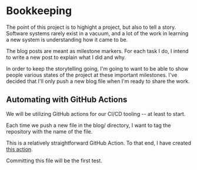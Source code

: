 # Bookkeeping

The point of this project is to highight a project, but also to tell a story. Software systems rarely exist in a vacuum, and a lot of the work in learning a new system is understanding how it came to be. 

The blog posts are meant as milestone markers. For each task I do, I intend to write a new post to explain what I did and why. 

In order to keep the storytelling going, I'm going to want to be able to show people various states of the project at these important milestones. I've decided that I'll only push a new blog file when I'm ready to share the work.

## Automating with GitHub Actions

We will be utilizing GitHub actions for our CI/CD tooling -- at least to start. 

Each time we push a new file in the blog/ directory, I want to tag the repository with the name of the file. 

This is a relatively straightforward GitHub Action. To that end, I have created [this action](../.github/workflows/tag-blog-file.yml). 

Committing this file will be the first test. 
